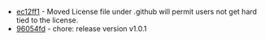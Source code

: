 - [ec12ff1](http://github.com/cloudopsworks/make-app-template/commit/ec12ff1add742b0f210840c50d8a25bc81d77db9) - Moved License file under .github will permit users not get hard tied to the license.
- [96054fd](http://github.com/cloudopsworks/make-app-template/commit/96054fda19693883028091289f8f82445b75063e) - chore: release version v1.0.1

